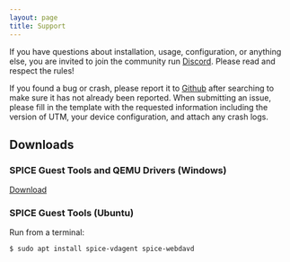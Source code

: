 ```yaml
---
layout: page
title: Support
---
```


If you have questions about installation, usage, configuration, or anything else, you are invited to join the community run [Discord][1]. Please read and respect the rules!

If you found a bug or crash, please report it to [Github][2] after searching to make sure it has not already been reported. When submitting an issue, please fill in the template with the requested information including the version of UTM, your device configuration, and attach any crash logs.

## Downloads

### SPICE Guest Tools and QEMU Drivers (Windows)

[Download][3]

### SPICE Guest Tools (Ubuntu)

Run from a terminal:

```
$ sudo apt install spice-vdagent spice-webdavd
```

[1]: https://discord.gg/UV2RUgD
[2]: https://github.com/utmapp/UTM/issues
[3]: https://github.com/utmapp/qemu/releases/download/v6.2.0-utm/spice-guest-tools-0.164.3.iso
